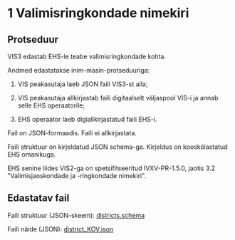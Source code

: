 # 1 Valimisringkondade nimekiri

## Protseduur

VIS3 edastab EHS-le teabe valimisringkondade kohta.

Andmed edastatakse inim-masin-protseduuriga:

1) VIS peakasutaja laeb JSON faili VIS3-st alla;

2) VIS peakasutaja allkirjastab faili digitaalselt väljaspool VIS-i ja annab selle EHS operaatorile;

3) EHS operaator laeb digiallkirjastatud faili EHS-i.

Fail on JSON-formaadis. Faili ei allkirjastata.

Faili struktuur on kirjeldatud JSON schema-ga. Kirjeldus on kooskõlastatud EHS omanikuga.

EHS senine liides VIS2-ga on spetsifitseeritud IVXV-PR-1.5.0, jaotis 3.2 "Valimisjaoskondade ja -ringkondade nimekiri".

## Edastatav fail

Faili struktuur (JSON-skeem): [districts.schema](districts.schema)

Faili näide (JSON): [district_KOV.json](district_KOV.json)

